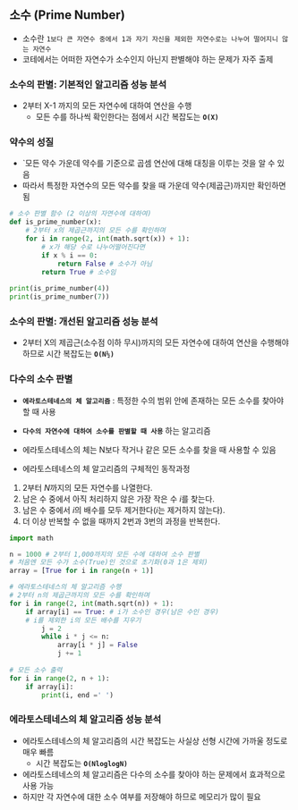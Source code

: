 ## 소수 (Prime Number)
- 소수란 `1보다 큰 자연수 중에서 1과 자기 자신을 제외한 자연수로는 나누어 떨어지니 않는 자연수`
- 코테에서는 어떠한 자연수가 소수인지 아닌지 판별해야 하는 문제가 자주 출제

### 소수의 판별: 기본적인 알고리즘 성능 분석
- 2부터 X-1 까지의 모든 자연수에 대하여 연산을 수행
    - 모든 수를 하나씩 확인한다는 점에서 시간 복잡도는 **`O(X)`**

### 약수의 성질
- `모든 약수 가운데 약수를 기준으로 곱셈 연산에 대해 대칭을 이루는 것을 알 수 있음
- 따라서 특정한 자연수의 모든 약수를 찾을 때 가운데 약수(제곱근)까지만 확인하면 됨

``` python
# 소수 판별 함수 (2 이상의 자연수에 대하여)
def is_prime_number(x):
    # 2부터 x의 제곱근까지의 모든 수를 확인하며
    for i in range(2, int(math.sqrt(x)) + 1):
        # x가 해당 수로 나누어떨어진다면
        if x % i == 0:
            return False # 소수가 아님
        return True # 소수임
    
print(is_prime_number(4))
print(is_prime_number(7))
```

### 소수의 판별: 개선된 알고리즘 성능 분석
- 2부터 X의 제곱근(소수점 이하 무시)까지의 모든 자연수에 대하여 연산을 수행해야 하므로 시간 복잡도는 **`O(N½)`**

### 다수의 소수 판별
- **`에라토스테네스의 체 알고리즘`** : 특정한 수의 범위 안에 존재하는 모든 소수를 찾아야 할 때 사용
- **`다수의 자연수에 대하여 소수를 판별할 때 사용`** 하는 알고리즘
- 에라토스테네스의 체는 N보다 작거나 같은 모든 소수를 찾을 때 사용할 수 있음

- 에라토스테네스의 체 알고리즘의 구체적인 동작과정
1. 2부터 *N*까지의 모든 자연수를 나열한다.
2. 남은 수 중에서 아직 처리하지 않은 가장 작은 수 *i*를 찾는다.
3. 남은 수 중에서 *i*의 배수를 모두 제거한다(*i*는 제거하지 않는다).
4. 더 이상 반복할 수 없을 때까지 2번과 3번의 과정을 반복한다.

``` python
import math

n = 1000 # 2부터 1,000까지의 모든 수에 대하여 소수 판별
# 처음엔 모든 수가 소수(True)인 것으로 초기화(0과 1은 제외)
array = [True for i in range(n + 1)]

# 에라토스테네스의 체 알고리즘 수행
# 2부터 n의 제곱근까지의 모든 수를 확인하며
for i in range(2, int(math.sqrt(n)) + 1):
    if array[i] == True: # i가 소수인 경우(남은 수인 경우)
    # i를 제외한 i의 모든 배수를 지우기
        j = 2
        while i * j <= n:
            array[i * j] = False
            j += 1
    
# 모든 소수 출력
for i in range(2, n + 1):
    if array[i]:
        print(i, end =' ')
```

### 에라토스테네스의 체 알고리즘 성능 분석
- 에라토스테네스의 체 알고리즘의 시간 복잡도는 사실상 선형 시간에 가까울 정도로 매우 빠름
    - 시간 복잡도는 **`O(NloglogN)`**
- 에라토스테네스의 체 알고리즘은 다수의 소수를 찾아야 하는 문제에서 효과적으로 사용 가능
- 하지만 각 자연수에 대한 소수 여부를 저장해야 하므로 메모리가 많이 필요